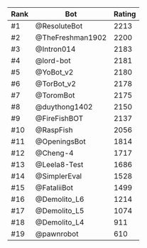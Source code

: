 Rank|Bot|Rating
---|---|---
#1|@ResoluteBot|2213
#2|@TheFreshman1902|2200
#3|@Intron014|2183
#4|@lord-bot|2181
#5|@YoBot_v2|2180
#6|@TorBot_v2|2178
#7|@ToromBot|2175
#8|@duythong1402|2150
#9|@FireFishBOT|2137
#10|@RaspFish|2056
#11|@OpeningsBot|1814
#12|@Cheng-4|1717
#13|@Leela8-Test|1686
#14|@SimplerEval|1528
#15|@FataliiBot|1499
#16|@Demolito_L6|1214
#17|@Demolito_L5|1074
#18|@Demolito_L4|911
#19|@pawnrobot|610
